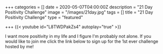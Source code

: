 +++
categories = []
date = 2020-05-07T04:00:00Z
description = "21 Day Positivity Challenge"
image = "/images/21day.jpg"
tags = []
title = "21 Day Positivity Challenge"
type = "featured"

+++
{{< youtube id="L8TWDPakZs4" autoplay="true" >}}

I want more positivity in my life and I figure I'm probably not alone. If you would like to join me click the link below to sign up for the 1st ever challenge hosted by me!